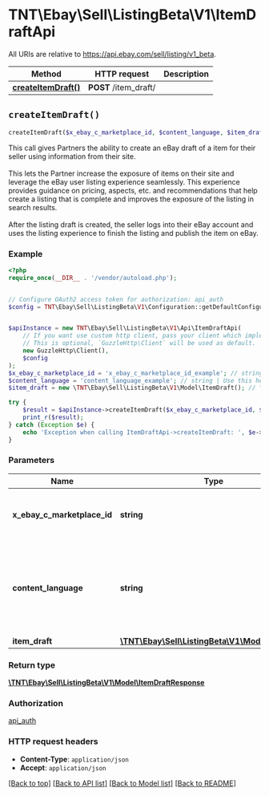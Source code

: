 # TNT\Ebay\Sell\ListingBeta\V1\ItemDraftApi

All URIs are relative to https://api.ebay.com/sell/listing/v1_beta.

Method | HTTP request | Description
------------- | ------------- | -------------
[**createItemDraft()**](ItemDraftApi.md#createItemDraft) | **POST** /item_draft/ | 


## `createItemDraft()`

```php
createItemDraft($x_ebay_c_marketplace_id, $content_language, $item_draft): \TNT\Ebay\Sell\ListingBeta\V1\Model\ItemDraftResponse
```



This call gives Partners the ability to create an eBay draft of a item for their seller using information from their site. <br /><br />This lets the Partner increase the exposure of items on their site and leverage the eBay user listing experience seamlessly. This experience provides guidance on pricing, aspects, etc. and recommendations that help create a listing that is complete and improves the exposure of the listing in search results. <br /><br />After the listing draft is created, the seller logs into their eBay account and uses the listing experience to finish the listing and publish the item on eBay.

### Example

```php
<?php
require_once(__DIR__ . '/vendor/autoload.php');


// Configure OAuth2 access token for authorization: api_auth
$config = TNT\Ebay\Sell\ListingBeta\V1\Configuration::getDefaultConfiguration()->setAccessToken('YOUR_ACCESS_TOKEN');


$apiInstance = new TNT\Ebay\Sell\ListingBeta\V1\Api\ItemDraftApi(
    // If you want use custom http client, pass your client which implements `GuzzleHttp\ClientInterface`.
    // This is optional, `GuzzleHttp\Client` will be used as default.
    new GuzzleHttp\Client(),
    $config
);
$x_ebay_c_marketplace_id = 'x_ebay_c_marketplace_id_example'; // string | Use this header to specify an eBay marketplace ID. For a list of supported sites, see <a href=\"/api-docs/sell/listing/overview.html#API\">API Restrictions</a> in the Listing API overview.
$content_language = 'content_language_example'; // string | Use this header to specify the natural language of the seller. For details, see Content-Language in <a href=\"/api-docs/static/rest-request-components.html#headers\">HTTP request headers</a>. <br /><br /><b> Required: </b>For EBAY_CA in French. <br /><br />(Content-Language = <code>fr-CA</code>)
$item_draft = new \TNT\Ebay\Sell\ListingBeta\V1\Model\ItemDraft(); // \TNT\Ebay\Sell\ListingBeta\V1\Model\ItemDraft

try {
    $result = $apiInstance->createItemDraft($x_ebay_c_marketplace_id, $content_language, $item_draft);
    print_r($result);
} catch (Exception $e) {
    echo 'Exception when calling ItemDraftApi->createItemDraft: ', $e->getMessage(), PHP_EOL;
}
```

### Parameters

Name | Type | Description  | Notes
------------- | ------------- | ------------- | -------------
 **x_ebay_c_marketplace_id** | **string**| Use this header to specify an eBay marketplace ID. For a list of supported sites, see &lt;a href&#x3D;\&quot;/api-docs/sell/listing/overview.html#API\&quot;&gt;API Restrictions&lt;/a&gt; in the Listing API overview. |
 **content_language** | **string**| Use this header to specify the natural language of the seller. For details, see Content-Language in &lt;a href&#x3D;\&quot;/api-docs/static/rest-request-components.html#headers\&quot;&gt;HTTP request headers&lt;/a&gt;. &lt;br /&gt;&lt;br /&gt;&lt;b&gt; Required: &lt;/b&gt;For EBAY_CA in French. &lt;br /&gt;&lt;br /&gt;(Content-Language &#x3D; &lt;code&gt;fr-CA&lt;/code&gt;) | [optional]
 **item_draft** | [**\TNT\Ebay\Sell\ListingBeta\V1\Model\ItemDraft**](../Model/ItemDraft.md)|  | [optional]

### Return type

[**\TNT\Ebay\Sell\ListingBeta\V1\Model\ItemDraftResponse**](../Model/ItemDraftResponse.md)

### Authorization

[api_auth](../../README.md#api_auth)

### HTTP request headers

- **Content-Type**: `application/json`
- **Accept**: `application/json`

[[Back to top]](#) [[Back to API list]](../../README.md#endpoints)
[[Back to Model list]](../../README.md#models)
[[Back to README]](../../README.md)
